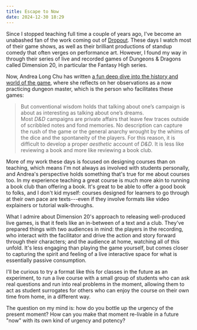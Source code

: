```yaml
---
title: Escape to Now
date: 2024-12-30 18:29
---
```

Since I stopped teaching full time a couple of years ago, I've become an unabashed fan of the work coming out of [Dropout](https://www.dropout.tv). These days I watch most of their game shows, as well as their brilliant productions of standup comedy that often verges on performance art. However, I found my way in through their series of live and recorded games of Dungeons & Dragons called Dimension 20, in particular the Fantasy High series.

Now, Andrea Long Chu has written [a fun deep dive into the history and world of the game](https://www.vulture.com/article/is-dungeons-and-dragons-fun-game-popularity-misunderstood.html), where she reflects on her observations as a now practicing dungeon master, which is the person who facilitates these games:

> But conventional wisdom holds that talking about one’s campaign is about as interesting as talking about one’s dreams. Most *D&D* campaigns are private affairs that leave few traces outside of scribbled notes and fond memories. No description can capture the rush of the game or the general anarchy wrought by the whims of the dice and the spontaneity of the players. For this reason, it is difficult to develop a proper *aesthetic* account of *D&D*. It is less like reviewing a book and more like reviewing a book club.

More of my work these days is focused on designing courses than on teaching, which means I'm not always as involved with students personally, and Andrea's perspective holds something that's true for me about courses too. In my experience teaching a great course is much more akin to running a book club than offering a book. It's great to be able to offer a good book to folks, and I don't kid myself: courses designed for learners to go through at their own pace are texts---even if they involve formats like video explainers or tutorial walk-throughs.

What I admire about Dimension 20's approach to releasing well-produced live games, is that it feels like an in-between of a text and a club. They've prepared things with two audiences in mind: the players in the recording, who interact with the facilitator and drive the action and story forward through their characters; and the audience at home, watching all of this unfold. It's less engaging than playing the game yourself, but comes closer to capturing the spirit and feeling of a live interactive space for what is essentially passive consumption.

I'll be curious to try a format like this for classes in the future as an experiment, to run a live course with a small group of students who can ask real questions and run into real problems in the moment, allowing them to act as student surrogates for others who can enjoy the course on their own time from home, in a different way.

The question on my mind is: how do you bottle up the urgency of the present moment? How can you make that moment re-livable in a future "now" with its own kind of urgency and potency?
